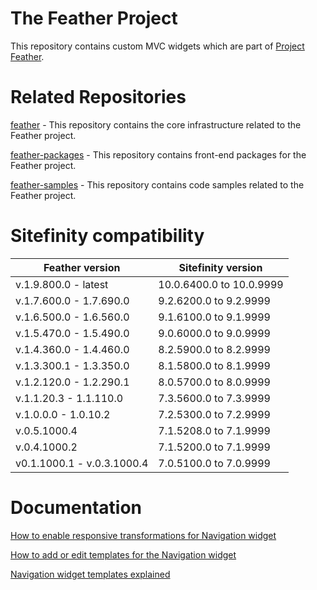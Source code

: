 The Feather Project 
=======

This repository contains custom MVC widgets which are part of [Project Feather](http://projectfeather.sitefinity.com).

# Related Repositories

[feather](https://github.com/Sitefinity/feather) - This repository contains the core infrastructure related to the Feather project.

[feather-packages](https://github.com/Sitefinity/feather-packages) - This repository contains front-end packages for the Feather project.

[feather-samples](https://github.com/Sitefinity/feather-samples) - This repository contains code samples related to the Feather project.

# Sitefinity  compatibility

| Feather version | Sitefinity version |
|----|----|
| v.1.9.800.0 - latest | 10.0.6400.0 to 10.0.9999 |
| v.1.7.600.0 - 1.7.690.0 | 9.2.6200.0 to 9.2.9999 |
| v.1.6.500.0 - 1.6.560.0 | 9.1.6100.0 to 9.1.9999 |
| v.1.5.470.0 - 1.5.490.0 | 9.0.6000.0 to 9.0.9999 |
| v.1.4.360.0 - 1.4.460.0 | 8.2.5900.0 to 8.2.9999 |
| v.1.3.300.1 - 1.3.350.0 | 8.1.5800.0 to 8.1.9999 |
| v.1.2.120.0 - 1.2.290.1 | 8.0.5700.0 to 8.0.9999 |
| v.1.1.20.3 - 1.1.110.0 | 7.3.5600.0 to 7.3.9999 |
| v.1.0.0.0 - 1.0.10.2 | 7.2.5300.0 to 7.2.9999 |
| v.0.5.1000.4  | 7.1.5208.0 to 7.1.9999 |
| v.0.4.1000.2  | 7.1.5200.0 to 7.1.9999 |
| v0.1.1000.1 - v.0.3.1000.4  | 7.0.5100.0 to 7.0.9999 |

# Documentation

[How to enable responsive transformations for Navigation widget ](https://github.com/Sitefinity/feather-widgets/wiki/How-to-enable-responsive-transformations-for-Navigation-widget)

[How to add or edit templates for the Navigation widget ](https://github.com/Sitefinity/feather-widgets/wiki/How-to-add-or-edit-templates-for-the-Navigation-widget)

[Navigation widget templates explained ](https://github.com/Sitefinity/feather-widgets/wiki/Navigation-widget-templates-explained)
